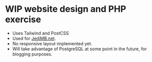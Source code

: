 # WIP website design and PHP exercise

- Uses Tailwind and PostCSS
- Used for [JediMB.net](https://www.jedimb.net).
- No responsive layout implemented yet.
- Will take advantage of PostgreSQL at some point in the future, for blogging purposes.
